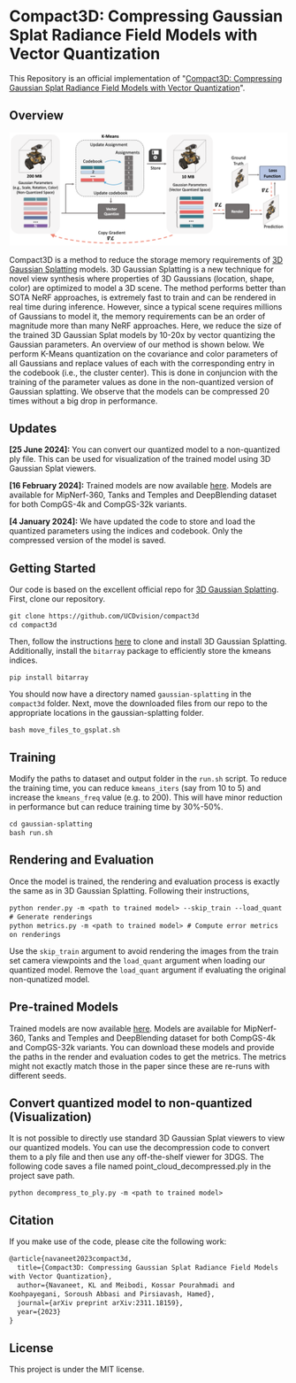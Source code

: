 # Compact3D: Compressing Gaussian Splat Radiance Field Models with Vector Quantization

This Repository is an official implementation of "[Compact3D: Compressing Gaussian Splat Radiance Field Models with Vector Quantization](https://arxiv.org/abs/2311.18159)".

## Overview

![](teaser_new.png)

Compact3D is a method to reduce the storage memory requirements of [3D Gaussian Splatting](https://repo-sam.inria.fr/fungraph/3d-gaussian-splatting/) models. 3D Gaussian Splatting is a new technique for novel view synthesis where properties of 3D Gaussians (location, shape, color) are optimized to model a 3D scene. The method performs better than SOTA NeRF approaches, is extremely fast to train and can be rendered in real time during inference. However, since a typical scene requires millions of Gaussians to model it, the memory requirements can be an order of magnitude more than many NeRF approaches. Here, we reduce the size of the trained 3D Gaussian Splat models by 10-20x by vector quantizing the Gaussian parameters. An overview of our method is shown below. We perform K-Means quantization on the covariance and color parameters of all Gaussians and replace values of each with the corresponding entry in the codebook (i.e., the cluster center). This is done in conjuncion with the training of the parameter values as done in the non-quantized version of Gaussian splatting. We observe that the models can be compressed 20 times without a big drop in performance. 

## Updates
**[25 June 2024]:** You can convert our quantized model to a non-quantized ply file. This can be used for visualization of the trained model using 3D Gaussian Splat viewers.  

**[16 February 2024]:** Trained models are now available [here](https://drive.google.com/drive/folders/14WVjkqmkhbJQ-IEM_Un0YTTiB2jKJqQD?usp=sharing). Models are available for MipNerf-360, Tanks and Temples and DeepBlending dataset for both CompGS-4k and CompGS-32k variants. 

**[4 January 2024]:** We have updated the code to store and load the quantized parameters using the indices and codebook. Only the compressed version of the model is saved.  

## Getting Started 

Our code is based on the excellent official repo for [3D Gaussian Splatting](https://github.com/graphdeco-inria/gaussian-splatting/tree/main). First, clone our repository. 
```shell
git clone https://github.com/UCDvision/compact3d
cd compact3d
```
Then, follow the instructions [here](https://github.com/graphdeco-inria/gaussian-splatting/tree/main) to clone and install 3D Gaussian Splatting. Additionally, install the ``bitarray`` package to efficiently store the kmeans indices. 
```shell
pip install bitarray
```
You should now have a directory named ```gaussian-splatting``` in the ```compact3d``` folder. Next, move the downloaded files from our repo to the appropriate locations in the gaussian-splatting folder.
```shell
bash move_files_to_gsplat.sh
```

## Training

Modify the paths to dataset and output folder in the ```run.sh``` script. To reduce the training time, you can reduce ```kmeans_iters``` (say from 10 to 5) and increase the ```kmeans_freq``` value (e.g. to 200). This will have minor reduction in performance but can reduce training time by 30%-50%. 
```shell
cd gaussian-splatting
bash run.sh
```

## Rendering and Evaluation

Once the model is trained, the rendering and evaluation process is exactly the same as in 3D Gaussian Splatting. Following their instructions,
```shell
python render.py -m <path to trained model> --skip_train --load_quant # Generate renderings
python metrics.py -m <path to trained model> # Compute error metrics on renderings
```
Use the ```skip_train``` argument to avoid rendering the images from the train set camera viewpoints and the ```load_quant``` argument when loading our quantized model. Remove the ```load_quant``` argument if evaluating the original non-qunatized model.  

## Pre-trained Models
Trained models are now available [here](https://drive.google.com/drive/folders/14WVjkqmkhbJQ-IEM_Un0YTTiB2jKJqQD?usp=sharing). Models are available for MipNerf-360, Tanks and Temples and DeepBlending dataset for both CompGS-4k and CompGS-32k variants. You can download these models and provide the paths in the render and evaluation codes to get the metrics. The metrics might not exactly match those in the paper since these are re-runs with different seeds.

## Convert quantized model to non-quantized (Visualization)
It is not possible to directly use standard 3D Gaussian Splat viewers to view our quantized models. You can use the decompression code to convert them to a ply file and then use any off-the-shelf viewer for 3DGS. The following code saves a file named point_cloud_decompressed.ply in the project save path.  
```shell
python decompress_to_ply.py -m <path to trained model> 
```

## Citation

If you make use of the code, please cite the following work:
```
@article{navaneet2023compact3d,
  title={Compact3D: Compressing Gaussian Splat Radiance Field Models with Vector Quantization},
  author={Navaneet, KL and Meibodi, Kossar Pourahmadi and Koohpayegani, Soroush Abbasi and Pirsiavash, Hamed},
  journal={arXiv preprint arXiv:2311.18159},
  year={2023}
}
```

## License

This project is under the MIT license.
